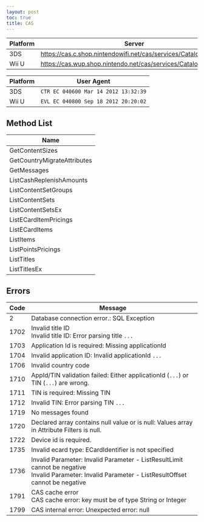```yaml
---
layout: post
toc: true
title: CAS
---
```


| Platform | Server                                                          |
|----------|-----------------------------------------------------------------|
| 3DS      | https://cas.c.shop.nintendowifi.net/cas/services/CatalogingSOAP |
| Wii U    | https://cas.wup.shop.nintendo.net/cas/services/CatalogingSOAP   |

| Platform | User Agent                           |
|----------|--------------------------------------|
| 3DS      | `CTR EC 040600 Mar 14 2012 13:32:39` |
| Wii U    | `EVL EC 040800 Sep 18 2012 20:20:02` |

## Method List

| Name                        |
|-----------------------------|
| GetContentSizes             |
| GetCountryMigrateAttributes |
| GetMessages                 |
| ListCashReplenishAmounts    |
| ListContentSetGroups        |
| ListContentSets             |
| ListContentSetsEx           |
| ListECardItemPricings       |
| ListECardItems              |
| ListItems                   |
| ListPointsPricings          |
| ListTitles                  |
| ListTitlesEx                |

## Errors

| Code | Message                                                                                                                                                 |
|------|---------------------------------------------------------------------------------------------------------------------------------------------------------|
| 2    | Database connection error.: SQL Exception                                                                                                               |
| 1702 | Invalid title ID<br>Invalid title ID: Error parsing title `...`                                                                                         |
| 1703 | Application Id is required: Missing applicationId                                                                                                       |
| 1704 | Invalid application ID: Invalid applicationId `...`                                                                                                     |
| 1706 | Invalid country code                                                                                                                                    |
| 1710 | AppId/TIN validation failed: Either applicationId (`...`) or TIN (`...`) are wrong.                                                                     |
| 1711 | TIN is required: Missing TIN                                                                                                                            |
| 1712 | Invalid TIN: Error parsing TIN `...`                                                                                                                    |
| 1719 | No messages found                                                                                                                                       |
| 1720 | Declared array contains null value or is null: Values array in Attribute Filters is null.                                                               |
| 1722 | Device id is required.                                                                                                                                  |
| 1735 | Invalid ecard type: ECardIdentifier is not specified                                                                                                    |
| 1736 | Invalid Parameter: Invalid Parameter - ListResultLimit cannot be negative<br>Invalid Parameter: Invalid Parameter - ListResultOffset cannot be negative |
| 1791 | CAS cache error<br>CAS cache error: key must be of type String or Integer                                                                               |
| 1799 | CAS internal error: Unexpected error: null                                                                                                              |